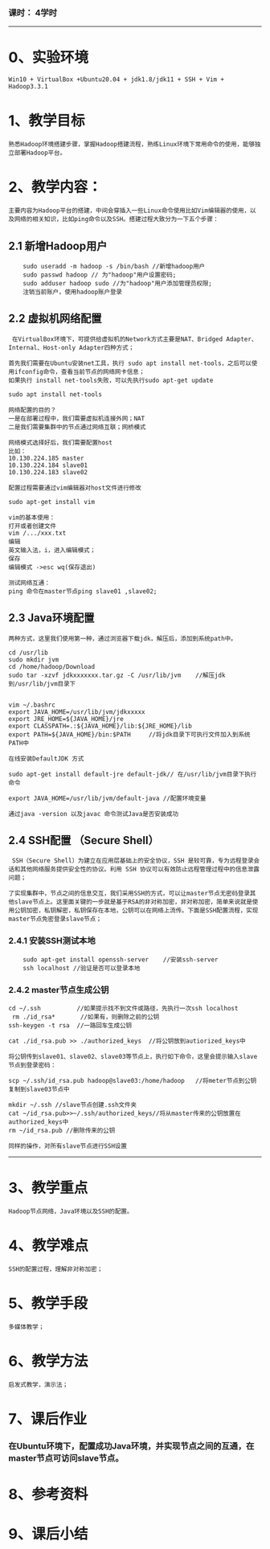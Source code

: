 ### 课时： 4学时

***
# 0、实验环境
    Win10 + VirtualBox +Ubuntu20.04 + jdk1.8/jdk11 + SSH + Vim + Hadoop3.3.1
# 1、教学目标 
    熟悉Hadoop环境搭建步骤，掌握Hadoop搭建流程，熟练Linux环境下常用命令的使用，能够独立部署Hadoop平台。
# 2、教学内容：
    主要内容为Hadoop平台的搭建，中间会穿插入一些Linux命令使用比如Vim编辑器的使用，以及网络的相关知识，比如ping命令以及SSH。搭建过程大致分为一下五个步骤：
## 2.1 新增Hadoop用户
```
    sudo useradd -m hadoop -s /bin/bash //新增hadoop用户
    sudo passwd hadoop // 为"hadoop"用户设置密码;
    sudo adduser hadoop sudo //为"hadoop"用户添加管理员权限;
    注销当前账户，使用hadoop账户登录

```

## 2.2 虚拟机网络配置
     在VirtualBox环境下，可提供给虚拟机的Network方式主要是NAT、Bridged Adapter、Internal、Host-only Adapter四种方式；

    首先我们需要在Ubuntu安装net工具，执行 sudo apt install net-tools，之后可以使用ifconfig命令，查看当前节点的网络网卡信息；
    如果执行 install net-tools失败，可以先执行sudo apt-get update
`
sudo apt install net-tools
`

    网络配置的目的？
    一是在部署过程中，我们需要虚拟机连接外网；NAT
    二是我们需要集群中的节点通过网络互联；网桥模式

    网络模式选择好后，我们需要配置host
    比如：
    10.130.224.185 master
    10.130.224.184 slave01
    10.130.224.183 slave02
    
    配置过程需要通过vim编辑器对host文件进行修改
`
sudo apt-get install vim
`

    vim的基本使用：
    打开或者创建文件
    vim /.../xxx.txt
    编辑
    英文输入法，i，进入编辑模式；
    保存
    编辑模式 ->esc wq(保存退出)

    测试网络互通：
    ping 命令在master节点ping slave01 ,slave02;

## 2.3 Java环境配置
    两种方式，这里我们使用第一种，通过浏览器下载jdk，解压后，添加到系统path中。
```
cd /usr/lib
sudo mkdir jvm
cd /home/hadoop/Download
sudo tar -xzvf jdkxxxxxxx.tar.gz -C /usr/lib/jvm    //解压jdk到/usr/lib/jvm目录下


vim ~/.bashrc 
export JAVA_HOME=/usr/lib/jvm/jdkxxxxx
export JRE_HOME=${JAVA_HOME}/jre
export CLASSPATH=.:${JAVA_HOME}/lib:${JRE_HOME}/lib
export PATH=${JAVA_HOME}/bin:$PATH     //将jdk目录下可执行文件加入到系统PATH中
```
    在线安装DefaultJDK 方式
```
sudo apt-get install default-jre default-jdk// 在/usr/lib/jvm目录下执行命令

export JAVA_HOME=/usr/lib/jvm/default-java //配置环境变量
```
    通过java -version 以及javac 命令测试Java是否安装成功
    
## 2.4 SSH配置 （Secure Shell）
     SSH（Secure Shell）为建立在应用层基础上的安全协议，SSH 是较可靠，专为远程登录会话和其他网络服务提供安全性的协议。利用 SSH 协议可以有效防止远程管理过程中的信息泄露问题；

    了实现集群中，节点之间的信息交互，我们采用SSH的方式，可以让master节点无密码登录其他slave节点上。这里面关键的一步就是基于RSA的非对称加密，非对称加密，简单来说就是使用公钥加密，私钥解密，私钥保存在本地，公钥可以在网络上流传。下面是SSH配置流程，实现master节点免密登录slave节点；   

### 2.4.1 安装SSH测试本地
```
    sudo apt-get install openssh-server    //安装ssh-server
    ssh localhost //验证是否可以登录本地
```

### 2.4.2 master节点生成公钥
```
cd ~/.ssh          //如果提示找不到文件或路径，先执行一次ssh localhost
 rm ./id_rsa*       //如果有，则删除之前的公钥
ssh-keygen -t rsa  //一路回车生成公钥

cat ./id_rsa.pub >> ./authorized_keys  //将公钥放到autiorized_keys中
```

    将公钥传到slave01、slave02、slave03等节点上，执行如下命令，这里会提示输入slave节点到登录密码：
```
scp ~/.ssh/id_rsa.pub hadoop@slave03:/home/hadoop   //将meter节点到公钥复制到slave03节点中

mkdir ~/.ssh //slave节点创建.ssh文件夹
cat ~/id_rsa.pub>>~/.ssh/authorized_keys//将从master传来的公钥放置在authorized_keys中
rm ~/id_rsa.pub //删除传来的公钥
```
    同样的操作，对所有slave节点进行SSH设置

***
# 3、教学重点
    Hadoop节点网络，Java环境以及SSH的配置。

# 4、教学难点
    SSH的配置过程，理解非对称加密；
# 5、教学手段
    多媒体教学；
# 6、教学方法
    启发式教学，演示法；

# 7、课后作业
###    在Ubuntu环境下，配置成功Java环境，并实现节点之间的互通，在master节点可访问slave节点。
# 8、参考资料
# 9、课后小结